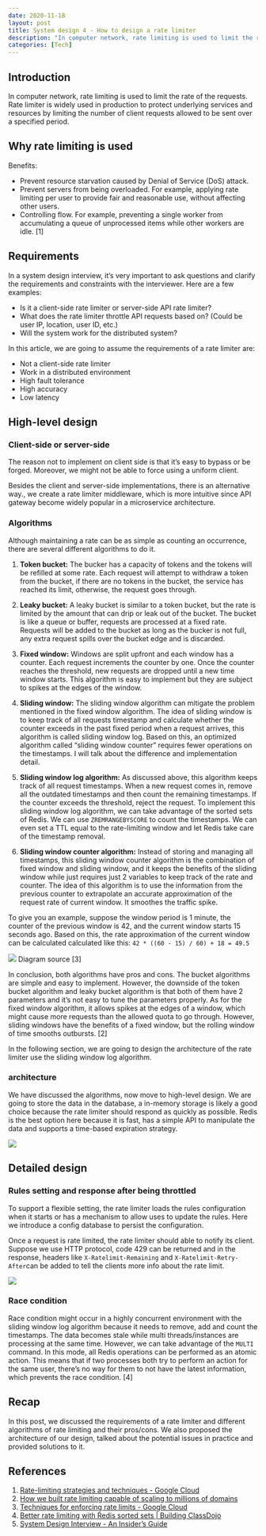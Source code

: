```yaml
---
date: 2020-11-18
layout: post
title: System design 4 - How to design a rate limiter
description: "In computer network, rate limiting is used to limit the rate of the requests. Rate limiter is widely used in production to protect underlying services and resources by limiting the number of client requests allowed to be sent over a specified period."
categories: [Tech]
---
```


## Introduction
In computer network, rate limiting is used to limit the rate of the requests. Rate limiter is widely used in production to protect underlying services and resources by limiting the number of client requests allowed to be sent over a specified period.

## Why rate limiting is used
Benefits:
* Prevent resource starvation caused by Denial of Service (DoS) attack.
* Prevent servers from being overloaded. For example, applying rate limiting per user to provide fair and reasonable use, without affecting other users.
* Controlling flow. For example, preventing a single worker from accumulating a queue of unprocessed items while other workers are idle. [1]

## Requirements
In a system design interview, it’s very important to ask questions and clarify the requirements and constraints with the interviewer. Here are a few examples:
* Is it a client-side rate limiter or server-side API rate limiter?
* What does the rate limiter throttle API requests based on? (Could be user IP, location, user ID, etc.)
* Will the system work for the distributed system?

In this article, we are going to assume the requirements of a rate limiter are:
* Not a client-side rate limiter
* Work in a distributed environment
* High fault tolerance
* High accuracy
* Low latency

## High-level design
### Client-side or server-side
The reason not to implement on client side is that it’s easy to bypass or be forged. Moreover, we might not be able to force using a uniform client.

Besides the client and server-side implementations, there is an alternative way., we create a rate limiter middleware, which is more intuitive since API gateway become widely popular in a microservice architecture.

### Algorithms
Although maintaining a rate can be as simple as counting an occurrence, there are several different algorithms to do it.

1. **Token bucket:** The bucker has a capacity of tokens and the tokens will be refilled at some rate. Each request will attempt to withdraw a token from the bucket, if there are no tokens in the bucket, the service has reached its limit, otherwise, the request goes through.

2. **Leaky bucket:** A leaky bucket is similar to a token bucket, but the rate is limited by the amount that can drip or leak out of the bucket. The bucket is like a queue or buffer, requests are processed at a fixed rate. Requests will be added to the bucket as long as the bucker is not full, any extra request spills over the bucket edge and is discarded.

3. **Fixed window:** Windows are split upfront and each window has a counter. Each request increments the counter by one. Once the counter reaches the threshold, new requests are dropped until a new time window starts. This algorithm is easy to implement but they are subject to spikes at the edges of the window.

4. **Sliding window:** The sliding window algorithm can mitigate the problem mentioned in the fixed window algorithm. The idea of sliding window is to keep track of all requests timestamp and calculate whether the counter exceeds in the past fixed period when a request arrives, this algorithm is called sliding window log. Based on this, an optimized algorithm called “sliding window counter” requires fewer operations on the timestamps. I will talk about the difference and implementation detail.

5. **Sliding window log algorithm:** As discussed above, this algorithm keeps track of all request timestamps. When a new request comes in, remove all the outdated timestamps and then count the remaining timestamps. If the counter exceeds the threshold, reject the request. To implement this sliding window log algorithm, we can take advantage of the sorted sets of Redis. We can use `ZREMRANGEBYSCORE` to count the timestamps. We can even set a TTL equal to the rate-limiting window and let Redis take care of the timestamp removal.

6. **Sliding window counter algorithm:** Instead of storing and managing all timestamps, this sliding window counter algorithm is the combination of fixed window and sliding window, and it keeps the benefits of the sliding window while just requires just 2 variables to keep track of the rate and counter. The idea of this algorithm is to use the information from the previous counter to extrapolate an accurate approximation of the request rate of current window. It smoothes the traffic spike.

To give you an example, suppose the window period is 1 minute, the counter of the previous window is 42, and the current window starts 15 seconds ago. Based on this, the rate approximation of the current window can be calculated calculated like this: `42 * ((60 - 15) / 60) + 18 = 49.5`

![](/images/sliding-window.png)
Diagram source [3]


In conclusion, both algorithms have pros and cons. The bucket algorithms are simple and easy to implement. However, the downside of the token bucket algorithm and leaky bucket algorithm is that both of them have 2 parameters and it’s not easy to tune the parameters properly. As for the fixed window algorithm, it allows spikes at the edges of a window, which might cause more requests than the allowed quota to go through. However, sliding windows have the benefits of a fixed window, but the rolling window of time smooths outbursts. [2]

In the following section, we are going to design the architecture of the rate limiter use the sliding window log algorithm.

### architecture

We have discussed the algorithms, now move to high-level design. We are going to store the data in the database, a in-memory storage is likely a good choice because the rate limiter should respond as quickly as possible. Redis is the best option here because it is fast, has a simple API to manipulate the data and supports a time-based expiration strategy.

![](/images/rate-limiter-architecture-1.png)


## Detailed design
### Rules setting and response after being throttled
To support a flexible setting, the rate limiter loads the rules configuration when it starts or has a mechanism to allow uses to update the rules. Here we introduce a config database to persist the configuration.

Once a request is rate limited, the rate limiter should able to notify its client. Suppose we use HTTP protocol, code 429 can be returned and in the response, headers like `X-Ratelimit-Remaining` and `X-Ratelimit-Retry-After`can be added to tell the clients more info about the rate limit.

![](/images/rate-limiter-architecture-2.png)


### Race condition
Race condition might occur in a highly concurrent environment with the sliding window log algorithm because it needs to remove, add and count the timestamps. The data becomes stale while multi threads/instances are processing at the same time. However, we can take advantage of the `MULTI` command. In this mode, all Redis operations can be performed as an atomic action. This means that if two processes both try to perform an action for the same user, there’s no way for them to not have the latest information, which prevents the race condition. [4]

## Recap
In this post, we discussed the requirements of a rate limiter and different algorithms of rate limiting and their pros/cons. We also proposed the architecture of our design, talked about the potential issues in practice and provided solutions to it.

## References
1. [Rate-limiting strategies and techniques - Google Cloud](https://cloud.google.com/solutions/rate-limiting-strategies-techniques)
2. [How we built rate limiting capable of scaling to millions of domains](https://blog.cloudflare.com/counting-things-a-lot-of-different-things/)
3. [Techniques for enforcing rate limits - Google Cloud](https://cloud.google.com/solutions/rate-limiting-strategies-techniques#techniques-enforcing-rate-limits)
4. [Better rate limiting with Redis sorted sets | Building ClassDojo](https://engineering.classdojo.com/blog/2015/02/06/rolling-rate-limiter/)
5. [System Design Interview - An Insider’s Guide](https://courses.systeminterview.com/courses/system-design-interview-an-insider-s-guide)
